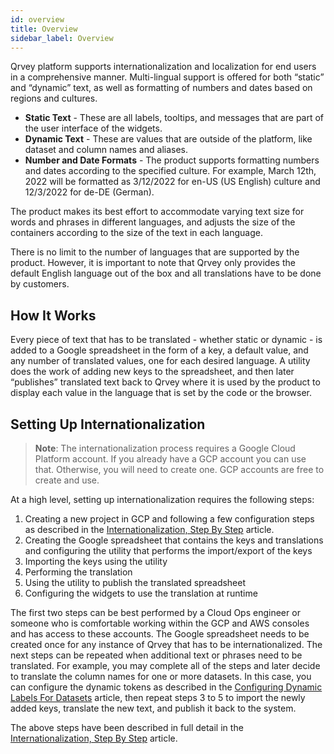 ```yaml
---
id: overview
title: Overview
sidebar_label: Overview
---
```

<div style={{textAlign: "justify"}}>

Qrvey platform supports internationalization and localization for end users in a comprehensive manner. Multi-lingual support is offered for both “static” and “dynamic” text, as well as formatting of numbers and dates based on regions and cultures. 

* **Static Text** - These are all labels, tooltips, and messages that are part of the user interface of the widgets. 
* **Dynamic Text** - These are values that are outside of the platform, like dataset and column names and aliases.
* **Number and Date Formats** - The product supports formatting numbers and dates according to the specified culture. For example, March 12th, 2022 will be formatted as 3/12/2022 for en-US (US English) culture and 12/3/2022 for de-DE (German).

The product makes its best effort to accommodate varying text size for words and phrases in different languages, and adjusts the size of the containers according to the size of the text in each language.

There is no limit to the number of languages that are supported by the product. However, it is important to note that Qrvey only provides the default English language out of the box and all translations have to be done by customers.

## How It Works
Every piece of text that has to be translated - whether static or dynamic - is added to a Google spreadsheet in the form of a key, a default value, and any number of translated values, one for each desired language. A utility does the work of adding new keys to the spreadsheet, and then later “publishes” translated text back to Qrvey where it is used by the product to display each value in the language that is set by the code or the browser.

## Setting Up Internationalization

>**Note**: The internationalization process requires a Google Cloud Platform account. If you already have a GCP account you can use that. Otherwise, you will need to create one. GCP accounts are free to create and use.

At a high level, setting up internationalization requires the following steps:
1. Creating a new project in GCP and following a few configuration steps as described in the <a href="/docs/special-features/internationalization/step-by-step" target="_blank">Internationalization, Step By Step</a> article.
2. Creating the Google spreadsheet that contains the keys and translations and configuring the utility that performs the import/export of the keys
3. Importing the keys using the utility
4. Performing the translation
5. Using the utility to publish the translated spreadsheet
6. Configuring the widgets to use the translation at runtime

The first two steps can be best performed by a Cloud Ops engineer or someone who is comfortable working within the GCP and AWS consoles and has access to these accounts. The Google spreadsheet needs to be created once for any instance of Qrvey that has to be internationalized. 
The next steps can be repeated when additional text or phrases need to be translated. For example, you may complete all of the steps and later decide to translate the column names for one or more datasets. In this case, you can configure the dynamic tokens as described in the <a href="/docs/special-features/internationalization/configuring-dynamic-labels" target="_blank">Configuring Dynamic Labels For Datasets</a> article, then repeat steps 3 to 5 to import the newly added keys, translate the new text, and publish it back to the system.

The above steps have been described in full detail in the <a href="/docs/special-features/internationalization/step-by-step">Internationalization, Step By Step</a> article.


</div>